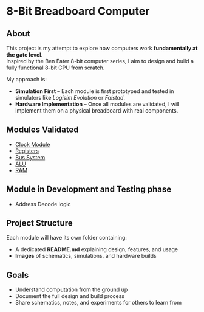 # 8-Bit Breadboard Computer  

## About  
This project is my attempt to explore how computers work **fundamentally at the gate level**.  
Inspired by the Ben Eater 8-bit computer series, I aim to design and build a fully functional 8-bit CPU from scratch.  

My approach is:  
- **Simulation First** – Each module is first prototyped and tested in simulators like *Logisim Evolution* or *Falstad*.  
- **Hardware Implementation** – Once all modules are validated, I will implement them on a physical breadboard with real components.  

## Modules Validated  
- [Clock Module](CLOCK)
- [Registers](registers_AND_bus)  
- [Bus System](registers_AND_bus)
- [ALU](ALU)
- [RAM](RAM)

## Module in Development and Testing phase
- Address Decode logic
  
## Project Structure  
Each module will have its own folder containing:  
- A dedicated **README.md** explaining design, features, and usage  
- **Images** of schematics, simulations, and hardware builds  

## Goals  
- Understand computation from the ground up  
- Document the full design and build process  
- Share schematics, notes, and experiments for others to learn from  
